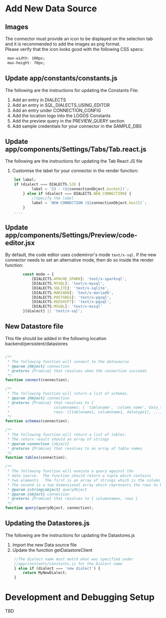 # Add New Data Source

## Images
The connector must provide an icon to be displayed on the selection tab and
it is recommended to add the images as png format.  
Please verify that the icon looks good with the following CSS specs:
```css
 max-width: 100px;
 max-height: 70px;
```

## Update app/constants/constants.js
The following are the instructions for updating the Constants File:
1. Add an entry in DIALECTS
2. Add an entry in SQL_DIALECTS_USING_EDITOR
3. Add an entry under CONNECTION_CONFIG
4. Add the location logo into the LOGOS Constants  
5. Add the preview query in the PREVIEW_QUERY section
6. Add sample credentials for your connector in the SAMPLE_DBS 

## Update app/components/Settings/Tabs/Tab.react.js
The following are the instructions for updating the Tab React JS file
1. Customise the label for your connector in the render function:

```javascript
    let label;
    if (dialect === DIALECTS.S3) {
            label = `S3 - (${connectionObject.bucket})`;
        } else if (dialect === DIALECTS.NEW_CONNECTION) {
            //Specify the label
            label = `NEW CONNECTION (${connectionObject.host})`;
        }
    ....
```

## Update app/components/Settings/Preview/code-editor.jsx
By default, the code editor uses codemirror's mode `text/x-sql`. If the new
connector needs to set an alternative mode, then do so inside the render
function:

```js
        const mode = {
            [DIALECTS.APACHE_SPARK]: 'text/x-sparksql',
            [DIALECTS.MYSQL]: 'text/x-mysql',
            [DIALECTS.SQLITE]: 'text/x-sqlite',
            [DIALECTS.MARIADB]: 'text/x-mariadb',
            [DIALECTS.POSTGRES]: 'text/x-pgsql',
            [DIALECTS.REDSHIFT]: 'text/x-pgsql',
            [DIALECTS.MSSQL]: 'text/x-mssql'
        }[dialect] || 'text/x-sql';
```

## New Datastore file
This file should be added in the following location
backend/persistent/datastores

```javascript

/**
 * The following function will connect to the datasource
 * @param {Object} connection
 * @returns {Promise} that resolves when the connection succeeds
 */ 
function connect(connection);

/**
 * The following function will return a list of schemas.  
 * @param {Object} connection 
 * @returns {Promise} that resolves to { 
 *                    columnnames: [ 'tablename', 'column_name','data_type' ], 
 *                    rows: [[tablename1, columnname1, datatype1], ...]] }
 */
function schemas(connection);

/**
 * The following function will return a list of tables.  
 * The return result should an array of strings
 * @param connection {object}
 * @returns {Promise} that resolves to an array of table names
 */
function tables(connection);

/**
 * The following function will execute a query against the 
 * data source.  The function should return a tuple which contains 
 * two elements.  The first is an array of strings which is the column names
 * The second is a two dimensional array which represents the rows to be displayed
 * @param {string|object} queryObject
 * @param {object} connection
 * @returns {Promise} that resolves to { columnnames, rows }
 */ 
function query(queryObject, connection); 

```

## Updating the Datastores.js 
The following are the instructions for updating the Datastores.js

1. Import the new Data source file
2. Update the function getDatastoreClient
``` javascript
    //The dialect name must match what was specified under
    //app/constants/constants.js for the Dialect name
    } else if (dialect === 'new dialect') {
        return MyNewDialect;
    }
```
# Development and Debugging Setup
TBD
